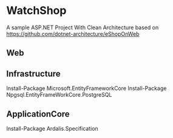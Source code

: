 # WatchShop
A sample ASP.NET Project With Clean Architecture based on 
https://github.com/dotnet-architecture/eShopOnWeb

## Web

## Infrastructure
Install-Package Microsoft.EntityFrameworkCore
Install-Package Npgsql.EntityFrameWorkCore.PostgreSQL

## ApplicationCore
Install-Package Ardalis.Specification